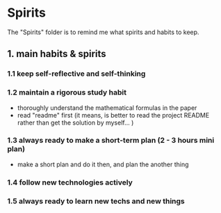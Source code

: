 # Spirits

The "Spirits" folder is to remind me what spirits and habits to keep.

## 1. main habits & spirits

### 1.1 keep self-reflective and self-thinking



### 1.2 maintain a rigorous study habit

- thoroughly understand the mathematical formulas in the paper
- read "readme" first (it means, is better to read the project README rather than get the solution by myself... )

### 1.3 always ready to make a short-term plan (2 - 3 hours mini plan)

- make a short plan and do it then, and plan the another thing

### 1.4 follow new technologies actively


### 1.5 always ready to learn new techs and new things